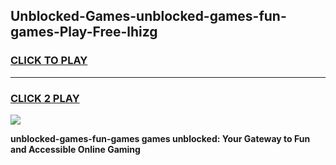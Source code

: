 
## Unblocked-Games-unblocked-games-fun-games-Play-Free-lhizg
<h3>
<a href="https://premium76.site?title=unblocked-games-fun-games&ref=21A">CLICK TO PLAY</a></h3>
<hr>

<h3>
<a href="https://premium76.site?title=unblocked-games-fun-games&ref=21A">CLICK 2 PLAY</a>
  
</h3>

<a href="https://premium76.site?title=unblocked-games-fun-games&ref=21A"><img src="https://clearcache.store/games.png"></a>


**unblocked-games-fun-games games unblocked: Your Gateway to Fun and Accessible Online Gaming**
